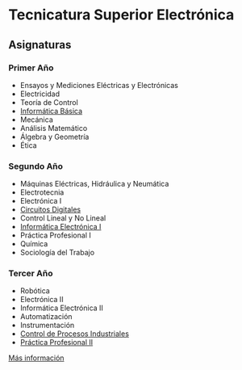 

# Tecnicatura Superior Electrónica

## Asignaturas

### Primer Año
* Ensayos y Mediciones Eléctricas y Electrónicas  
* Electricidad  
* Teoría de Control  
* [Informática Básica](/web/#!/materias/informaticaBasica)  
* Mecánica  
* Análisis Matemático  
* Álgebra y Geometría  
* Ética  
	
### Segundo Año
* Máquinas Eléctricas, Hidráulica y Neumática  
* Electrotecnia  
* Electrónica I  
* [Circuitos Digitales](/web/#!/materias/circuitosdigitales)  
* Control Lineal y No Lineal  
* [Informática Electrónica I](/web/#!/materias/informaticaEca1)  
* Práctica Profesional I  
* Química  
* Sociología del Trabajo  
 
### Tercer Año
* Robótica  
* Electrónica II  
* Informática Electrónica II  
* Automatización  
* Instrumentación  
* [Control de Procesos Industriales](/web/materias/cpi.html)   
* [Práctica Profesional II](/web/#!/materias/pp2)  


[Más información](http://donboscorosario.com.ar/carreras/tecnicaturasuperiorenelectronica.htm)

